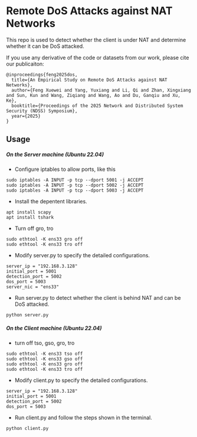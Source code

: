 # Remote DoS Attacks against NAT Networks
This repo is used to detect whether the client is under NAT and determine whether it can be DoS attacked.

If you use any derivative of the code or datasets from our work, please cite our publicaiton:

```
@inproceedings{feng2025dos,
  title={An Empirical Study on Remote DoS Attacks against NAT Networks},
  author={Feng Xuewei and Yang, Yuxiang and Li, Qi and Zhan, Xingxiang and Sun, Kun and Wang, Ziqiang and Wang, Ao and Du, Ganqiu and Xu, Ke},
  booktitle={Proceedings of the 2025 Network and Distributed System Security (NDSS) Symposium},
  year={2025}
}
```

## Usage
##### On the Server machine (Ubuntu 22.04)
- Configure iptables to allow ports, like this
```
sudo iptables -A INPUT -p tcp --dport 5001 -j ACCEPT
sudo iptables -A INPUT -p tcp --dport 5002 -j ACCEPT
sudo iptables -A INPUT -p tcp --dport 5003 -j ACCEPT
```
- Install the depentent libraries.
```
apt install scapy
apt install tshark
```

- Turn off gro, tro
```
sudo ethtool -K ens33 gro off
sudo ethtool -K ens33 tro off
```
- Modify server.py to specify the detailed configurations.
```
server_ip = "192.168.3.128"
initial_port = 5001
detection_port = 5002
dos_port = 5003
server_nic = "ens33"
```
- Run server.py to detect whether the client is behind NAT and can be DoS attacked.
```
python server.py
```

##### On the Client machine (Ubuntu 22.04)
- turn off tso, gso, gro, tro
```
sudo ethtool -K ens33 tso off
sudo ethtool -K ens33 gso off
sudo ethtool -K ens33 gro off
sudo ethtool -K ens33 tro off
```


- Modify client.py to specify the detailed configurations.
```
server_ip = "192.168.3.128"
initial_port = 5001
detection_port = 5002
dos_port = 5003
```
- Run client.py and follow the steps shown in the terminal.

```
python client.py
```